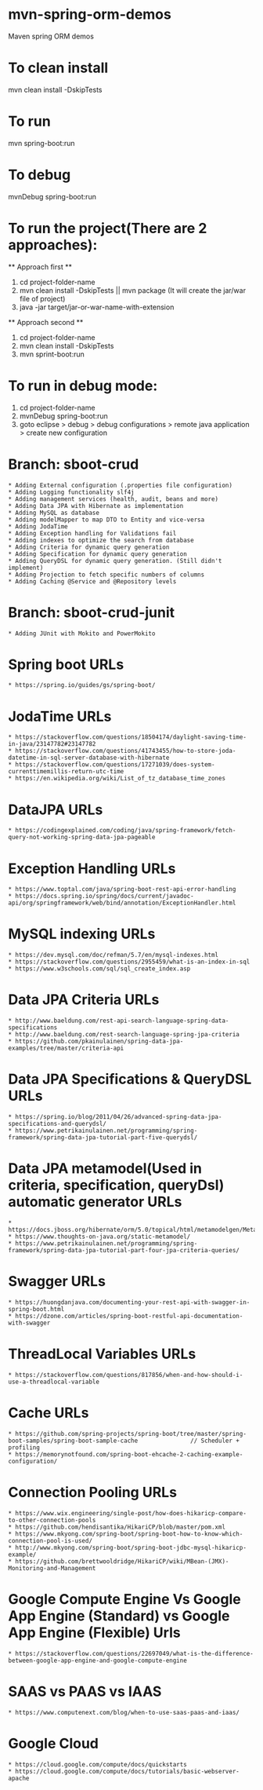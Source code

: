 # mvn-spring-orm-demos
Maven spring ORM demos

# To clean install
mvn clean install -DskipTests

# To run
mvn spring-boot:run

# To debug
mvnDebug spring-boot:run

# To run the project(There are 2 approaches):
   ** Approach first **
   1. cd project-folder-name
   2. mvn clean install -DskipTests   || mvn package	(It will create the jar/war file of project)
   3. java -jar target/jar-or-war-name-with-extension
    	
   ** Approach second **
   1. cd project-folder-name
   2. mvn clean install -DskipTests
   3. mvn sprint-boot:run
   
# To run in debug mode:
   1. cd project-folder-name
   2. mvnDebug spring-boot:run
   3. goto eclipse > debug > debug configurations > remote java application > create new configuration
   
# Branch: sboot-crud
	* Adding External configuration (.properties file configuration)
	* Adding Logging functionality slf4j
	* Adding management services (health, audit, beans and more)
	* Adding Data JPA with Hibernate as implementation
	* Adding MySQL as database
	* Adding modelMapper to map DTO to Entity and vice-versa
	* Adding JodaTime
	* Adding Exception handling for Validations fail
	* Adding indexes to optimize the search from database
	* Adding Criteria for dynamic query generation
	* Adding Specification for dynamic query generation
	* Adding QueryDSL for dynamic query generation. (Still didn't implement)
	* Adding Projection to fetch specific numbers of columns
	* Adding Caching @Service and @Repository levels

# Branch: sboot-crud-junit
	* Adding JUnit with Mokito and PowerMokito

# Spring boot URLs
	* https://spring.io/guides/gs/spring-boot/

# JodaTime URLs
	* https://stackoverflow.com/questions/18504174/daylight-saving-time-in-java/23147782#23147782
	* https://stackoverflow.com/questions/41743455/how-to-store-joda-datetime-in-sql-server-database-with-hibernate
	* https://stackoverflow.com/questions/17271039/does-system-currenttimemillis-return-utc-time
	* https://en.wikipedia.org/wiki/List_of_tz_database_time_zones

# DataJPA URLs
	* https://codingexplained.com/coding/java/spring-framework/fetch-query-not-working-spring-data-jpa-pageable

# Exception Handling URLs
	* https://www.toptal.com/java/spring-boot-rest-api-error-handling
	* https://docs.spring.io/spring/docs/current/javadoc-api/org/springframework/web/bind/annotation/ExceptionHandler.html

# MySQL indexing URLs
	* https://dev.mysql.com/doc/refman/5.7/en/mysql-indexes.html
	* https://stackoverflow.com/questions/2955459/what-is-an-index-in-sql
	* https://www.w3schools.com/sql/sql_create_index.asp

# Data JPA Criteria URLs
	* http://www.baeldung.com/rest-api-search-language-spring-data-specifications
	* http://www.baeldung.com/rest-search-language-spring-jpa-criteria
	* https://github.com/pkainulainen/spring-data-jpa-examples/tree/master/criteria-api

# Data JPA Specifications & QueryDSL URLs
	* https://spring.io/blog/2011/04/26/advanced-spring-data-jpa-specifications-and-querydsl/
	* https://www.petrikainulainen.net/programming/spring-framework/spring-data-jpa-tutorial-part-five-querydsl/

# Data JPA metamodel(Used in criteria, specification, queryDsl) automatic generator URLs
	* https://docs.jboss.org/hibernate/orm/5.0/topical/html/metamodelgen/MetamodelGenerator.html
	* https://www.thoughts-on-java.org/static-metamodel/
	* https://www.petrikainulainen.net/programming/spring-framework/spring-data-jpa-tutorial-part-four-jpa-criteria-queries/

# Swagger URLs
	* https://huongdanjava.com/documenting-your-rest-api-with-swagger-in-spring-boot.html
	* https://dzone.com/articles/spring-boot-restful-api-documentation-with-swagger

# ThreadLocal Variables URLs
	* https://stackoverflow.com/questions/817856/when-and-how-should-i-use-a-threadlocal-variable

# Cache URLs
	* https://github.com/spring-projects/spring-boot/tree/master/spring-boot-samples/spring-boot-sample-cache				// Scheduler + profiling
	* https://memorynotfound.com/spring-boot-ehcache-2-caching-example-configuration/

# Connection Pooling URLs
	* https://www.wix.engineering/single-post/how-does-hikaricp-compare-to-other-connection-pools
	* https://github.com/hendisantika/HikariCP/blob/master/pom.xml
	* https://www.mkyong.com/spring-boot/spring-boot-how-to-know-which-connection-pool-is-used/
	* http://www.mkyong.com/spring-boot/spring-boot-jdbc-mysql-hikaricp-example/
	* https://github.com/brettwooldridge/HikariCP/wiki/MBean-(JMX)-Monitoring-and-Management

# Google Compute Engine Vs Google App Engine (Standard) vs Google App Engine (Flexible) Urls
	* https://stackoverflow.com/questions/22697049/what-is-the-difference-between-google-app-engine-and-google-compute-engine

# SAAS vs PAAS vs IAAS
	* https://www.computenext.com/blog/when-to-use-saas-paas-and-iaas/

# Google Cloud
	* https://cloud.google.com/compute/docs/quickstarts
	* https://cloud.google.com/compute/docs/tutorials/basic-webserver-apache